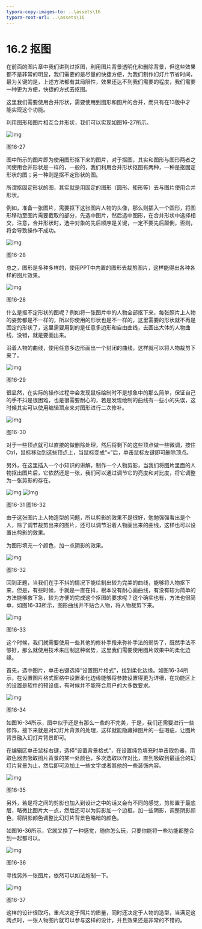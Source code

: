```yaml
---
typora-copy-images-to: ..\assets\16
typora-root-url: ..\assets\16
---
```


# 16.2  抠图

在前面的图片章中我们讲到过抠图，利用图片背景透明化和删除背景，但这些效果都不是非常的明显，我们需要的是尽量的快捷方便，为我们制作幻灯片节省时间，最为关键的是，上述方法都有其局限性，效果还达不到我们需要的程度，我们需要一种更为方便，快捷的方式去抠图。

这里我们需要使用合并形状，需要使用到图形和图片的合并，而只有在13版中才能实现这个功能。

利用图形和图片相互合并形状，我们可以实现如图16-27所示。

![img](../../.gitbook/assets/image027%20%283%29.jpg)

图16-27

图中所示的图片即为使用图形抠下来的图片，对于抠图，其实和图形与图形两者之间使用合并形状是一样的，一般的，我们利用合并形状抠图有两种，一种是抠固定形状的图；另一种则是抠不定形状的图。

所谓抠固定形状的图，其实就是用固定的图形（圆形、矩形等）去与图片使用合并形状。

例如，准备一张图片，需要抠下这张图片人物的头像，那么则插入一个圆形，将图形移动至图片需要截取的部分，先选中图片，然后选中图形，在合并形状中选择相交，注意，合并形状时，选中对象的先后顺序是关键，一定不要先后颠倒，否则，将会导致操作不成功。

![img](../../.gitbook/assets/image028%20%289%29.jpg)

图16-28

总之，图形是多种多样的，使用PPT中内置的图形去裁剪图片，这样能得出各种各样的图片效果。

![img](../../.gitbook/assets/image029%20%285%29.jpg)

图16-28

什么是抠不定形状的图呢？例如将一张图片中的人物全部抠下来，每张照片上人物的姿势都是不一样的，所以你使用的形状也是不一样的，这里需要的形状就不再是固定的形状了，这里需要用到的是任意多边形和自由曲线，去画出大体的人物曲线，没错，就是要画出来。

沿着人物的曲线，使用任意多边形画出一个封闭的曲线，这样就可以将人物裁剪下来了。

![img](../../.gitbook/assets/image030%20%2812%29.jpg)

图16-29

很显然，在实际的操作过程中会发现鼠标绘制时不是想象中的那么简单，保证自己的手不抖是很困难，也是很需要耐心的，若是发现绘制的曲线有一些小的失误，这时候其实可以使用编辑顶点来对图形进行二次修补。

![img](../../.gitbook/assets/image031%20%2811%29.jpg)

图16-30

对于一些顶点就可以直接的做删除处理，然后将剩下的这些顶点做一些微调，按住Ctrl，鼠标移动到这些顶点上，当鼠标变成“×”后，单击鼠标左键即可删除顶点。

另外，在这里插入一个小知识的讲解，制作一个人物剪影，当我们将图片里面的人物抠出图片后，它依然还是一张，我们可以通过调节它的亮度和对比度，将它调整为一张剪影的存在。

![img](../../.gitbook/assets/image032%20%283%29.jpg) ![img](../../.gitbook/assets/image033%20%283%29.jpg)

图16-31 图16-32

由于这张图片上人物造型的问题，所以剪影的效果不是很好，勉勉强强看出是个人，除了调节裁剪出来的图片，还可以调节沿着人物画出来的曲线，这样也可以设置出剪影的效果。

为图形填充一个颜色，加一点阴影的效果。

![img](../../.gitbook/assets/image034.jpg)

图16-32

回到正题，当我们在手不抖的情况下能绘制出较为完美的曲线，能够将人物抠下来，但是，有些时候，手就是一直在抖，根本没有耐心画曲线，有没有较为简单的方法能够救下急，较为方便的完成这个抠图的要求呢？这个确实也有，方法也很简单，如图16-33所示，图形曲线并不贴合人物，将人物裁剪下来。

![img](../../.gitbook/assets/image035%20%2811%29.jpg)

图16-33

这个时候，我们就需要使用一些其他的修补手段来弥补手法的弱势了，既然手法不够好，那么就使用技术来压制这种弱势，这里我们需要使用图片效果中的柔化边缘。

首先，选中图片，单击右键选择“设置图片格式”，找到柔化边缘。如图16-34所示，在设置图片格式窗格中设置柔化边缘能够将参数设置得更为详细，在功能区上的设置是软件的预设值，有时候并不能符合用户的大多数要求。

![img](../../.gitbook/assets/image036%20%284%29.jpg)

图16-34

如图16-34所示，图中似乎还是有那么一些的不完美，于是，我们还需要进行一些修饰，接下来就是对幻灯片背景的处理，这样就能隐藏掉图片的一些瑕疵，让图片背景融入幻灯片背景即可。

在编辑区单击鼠标右键，选择“设置背景格式”，在设置纯色填充时单击取色器，用取色器去吸取图片背景的某一处颜色，多次选取以作对比，直到吸取到最适合的幻灯片背景为止，然后即可添加上一些文字或者其他的一些装饰内容。

![img](../../.gitbook/assets/image037%20%286%29.jpg)

图16-35

另外，若是将之间的剪影也加入到设计之中的话又会有不同的感觉，剪影置于最底层，略微比图片大一点，然后还可以为剪影加一个边框，加一些阴影，调整阴影颜色，将阴影颜色调整比幻灯片背景色略暗的颜色。

如图16-36所示，它就又换了一种感觉，随你怎么玩，只要你能将一些功能都整合到一起都可以。

![img](../../.gitbook/assets/image038%20%284%29.jpg)

图16-36

寻找另外一张图片，依然可以如法炮制一下。

![img](../../.gitbook/assets/image039%20%284%29.jpg)

图16-37

这样的设计很取巧，重点决定于照片的质量，同时还决定于人物的造型，当满足这两点时，一张人物图片就可以参与这样的设计，并且效果还是非常的不错的。

